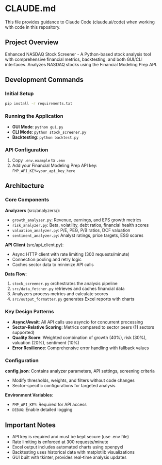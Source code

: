 # CLAUDE.md

This file provides guidance to Claude Code (claude.ai/code) when working with code in this repository.

## Project Overview

Enhanced NASDAQ Stock Screener - A Python-based stock analysis tool with comprehensive financial metrics, backtesting, and both GUI/CLI interfaces. Analyzes NASDAQ stocks using the Financial Modeling Prep API.

## Development Commands

### Initial Setup
```bash
pip install -r requirements.txt
```

### Running the Application
- **GUI Mode**: `python gui.py`
- **CLI Mode**: `python stock_screener.py`
- **Backtesting**: `python backtest.py`

### API Configuration
1. Copy `.env.example` to `.env`
2. Add your Financial Modeling Prep API key: `FMP_API_KEY=your_api_key_here`

## Architecture

### Core Components

**Analyzers** (src/analyzers/):
- `growth_analyzer.py`: Revenue, earnings, and EPS growth metrics
- `risk_analyzer.py`: Beta, volatility, debt ratios, financial health scores
- `valuation_analyzer.py`: P/E, PEG, P/B ratios, DCF valuation
- `sentiment_analyzer.py`: Analyst ratings, price targets, ESG scores

**API Client** (src/api_client.py):
- Async HTTP client with rate limiting (300 requests/minute)
- Connection pooling and retry logic
- Caches sector data to minimize API calls

**Data Flow**:
1. `stock_screener.py` orchestrates the analysis pipeline
2. `src/data_fetcher.py` retrieves and caches financial data
3. Analyzers process metrics and calculate scores
4. `src/output_formatter.py` generates Excel reports with charts

### Key Design Patterns

- **Async/Await**: All API calls use asyncio for concurrent processing
- **Sector-Relative Scoring**: Metrics compared to sector peers (11 sectors supported)
- **Quality Score**: Weighted combination of growth (40%), risk (30%), valuation (20%), sentiment (10%)
- **Error Resilience**: Comprehensive error handling with fallback values

### Configuration

**config.json**: Contains analyzer parameters, API settings, screening criteria
- Modify thresholds, weights, and filters without code changes
- Sector-specific configurations for targeted analysis

**Environment Variables**:
- `FMP_API_KEY`: Required for API access
- `DEBUG`: Enable detailed logging

## Important Notes

- API key is required and must be kept secure (use .env file)
- Rate limiting is enforced at 300 requests/minute
- Excel output includes automated charts using openpyxl
- Backtesting uses historical data with matplotlib visualizations
- GUI built with tkinter, provides real-time analysis updates